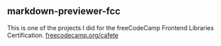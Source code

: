 ## markdown-previewer-fcc

This is one of the projects I did for the freeCodeCamp Frontend Libraries Certification. [freecodecamp.org/cafete](https://www.freecodecamp.org/cafete)
